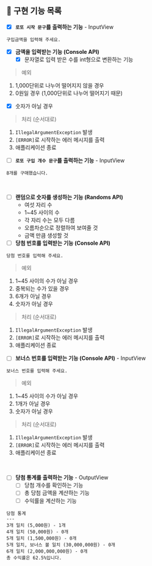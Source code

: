 ## 📝 구현 기능 목록

- [x] **`로또 시작 문구`를 출력하는 기능** - InputView

```
구입금액을 입력해 주세요.
```

- [x] **금액을 입력받는 기능 (Console API)**
    - [x] 문자열로 입력 받은 수를 int형으로 변환하는 기능
> 예외

1. 1,000단위로 나누어 떨어지지 않을 경우
2. 0원일 경우 (1,000단위로 나누어 떨어지기 때문)
- [x] 숫자가 아닐 경우

> 처리 (순서대로)

1. `IllegalArgumentException` 발생
2. `[ERROR]`로 시작하는 에러 메시지를 출력
3. 애플리케이션 종료

- [ ] **`로또 구입 개수 문구`를 출력하는 기능** - InputView

```
8개를 구매했습니다.
```

<br>

- [ ] **랜덤으로 숫자를 생성하는 기능 (Randoms API)**
    - 여섯 자리 수
    - 1~45 사이의 수
    - 각 자리 수는 모두 다름
    - 오름차순으로 정렬하여 보여줄 것
    - 금액 만큼 생성할 것
- [ ] **당첨 번호를 입력받는 기능 (Console API)**

```
당첨 번호를 입력해 주세요.
```

> 예외

1. 1~45 사이의 수가 아닐 경우
2. 중복되는 수가 있을 경우
3. 6개가 아닐 경우
4. 숫자가 아닐 경우

> 처리 (순서대로)

1. `IllegalArgumentException` 발생
2. `[ERROR]`로 시작하는 에러 메시지를 출력
3. 애플리케이션 종료

- [ ] **보너스 번호를 입력받는 기능 (Console API)** - InputView

```
보너스 번호를 입력해 주세요.
```

> 예외

1. 1~45 사이의 수가 아닐 경우
2. 1개가 아닐 경우
3. 숫자가 아닐 경우

> 처리 (순서대로)

1. `IllegalArgumentException` 발생
2. `[ERROR]`로 시작하는 에러 메시지를 출력
3. 애플리케이션 종료

<br>

- [ ] **당첨 통계를 출력하는 기능** - OutputView
    - [ ] 당첨 개수를 확인하는 기능
    - [ ] 총 당첨 금액을 계산하는 기능
    - [ ] 수익률을 계산하는 기능

```
당첨 통계
---
3개 일치 (5,000원) - 1개
4개 일치 (50,000원) - 0개
5개 일치 (1,500,000원) - 0개
5개 일치, 보너스 볼 일치 (30,000,000원) - 0개
6개 일치 (2,000,000,000원) - 0개
총 수익률은 62.5%입니다.
```